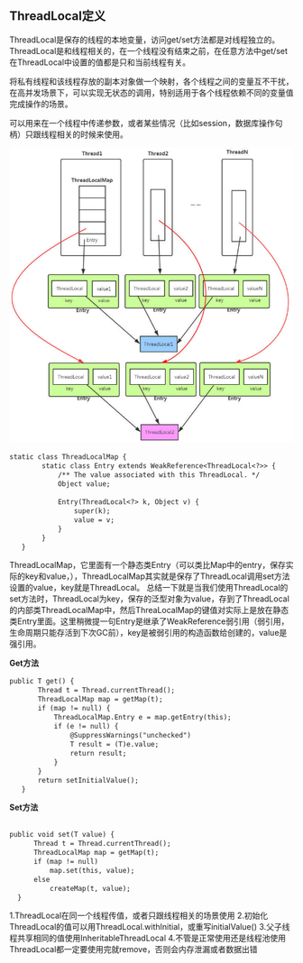 ## ThreadLocal定义
ThreadLocal是保存的线程的本地变量，访问get/set方法都是对线程独立的。ThreadLocal是和线程相关的，在一个线程没有结束之前，在任意方法中get/set在ThreadLocal中设置的值都是只和当前线程有关。

将私有线程和该线程存放的副本对象做一个映射，各个线程之间的变量互不干扰，在高并发场景下，可以实现无状态的调用，特别适用于各个线程依赖不同的变量值完成操作的场景。

可以用来在一个线程中传递参数，或者某些情况（比如session，数据库操作句柄）只跟线程相关的时候来使用。

![](/assets/threadlocal/threadlocal.jpg)

```
static class ThreadLocalMap {
        static class Entry extends WeakReference<ThreadLocal<?>> {
            /** The value associated with this ThreadLocal. */
            Object value;

            Entry(ThreadLocal<?> k, Object v) {
                super(k);
                value = v;
            }
        }
   }
```

ThreadLocalMap，它里面有一个静态类Entry（可以类比Map中的entry，保存实际的key和value，），ThreadLocalMap其实就是保存了ThreadLocal调用set方法设置的value，key就是ThreadLocal。
总结一下就是当我们使用ThreadLocal的set方法时，ThreadLocal为key，保存的泛型对象为value，存到了ThreadLocal的内部类ThreadLocalMap中，然后ThreaLocalMap的键值对实际上是放在静态类Entry里面。这里稍微提一句Entry是继承了WeakReference弱引用（弱引用，生命周期只能存活到下次GC前），key是被弱引用的构造函数给创建的，value是强引用。

**Get方法**



```
public T get() {
       Thread t = Thread.currentThread();
       ThreadLocalMap map = getMap(t);
       if (map != null) {
           ThreadLocalMap.Entry e = map.getEntry(this);
           if (e != null) {
               @SuppressWarnings("unchecked")
               T result = (T)e.value;
               return result;
           }
       }
       return setInitialValue();
   }
```

**Set方法**


```

public void set(T value) {
      Thread t = Thread.currentThread();
      ThreadLocalMap map = getMap(t);
      if (map != null)
          map.set(this, value);
      else
          createMap(t, value);
  }

```



1.ThreadLocal在同一个线程传值，或者只跟线程相关的场景使用
2.初始化ThreadLocal的值可以用ThreadLocal.withInitial，或重写initialValue()
3.父子线程共享相同的值使用InheritableThreadLocal
4.不管是正常使用还是线程池使用ThreadLocal都一定要使用完就remove，否则会内存泄漏或者数据出错


